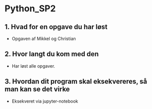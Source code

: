 # Python_SP2

## 1. Hvad for en opgave du har løst
  - Opgaven af Mikkel og Christian

## 2. Hvor langt du kom med den
  - Har løst alle opgaver.

## 3. Hvordan dit program skal eksekvereres, så man kan se det virke
  - Eksekveret via jupyter-notebook
